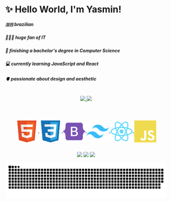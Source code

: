 # ✨ Hello World, I'm Yasmin! #


##### 🇧🇷 brazilian #####
##### 👩🏻‍💻 huge fan of IT #####
##### 📖 finishing a bachelor's degree in Computer Science #####
##### 💻 currently learning JavaScript and React #####
##### 🫀 passionate about design and aesthetic #####

#

<div align="center">
  <a href="https://github.com/yasminmilhomem">
  <img height="180em" src="https://github-readme-stats.vercel.app/api?username=&theme=swift&show_icons=true"/>
  <img height="180em" src="https://github-readme-stats.vercel.app/api/top-langs/?username=yasminmilhomem&layout=compact&langs_count=7&theme=swift"/>
</div>

# 

<div align="center" style="display: inline_block"><br>

  <img align="center" alt="Yasmin-HTML" height="70" width="70" src="https://raw.githubusercontent.com/devicons/devicon/master/icons/html5/html5-original.svg">
  <img align="center" alt="Yasmin-CSS" height="70" width="70" src="https://raw.githubusercontent.com/devicons/devicon/master/icons/css3/css3-original.svg">
    <img align="center" alt="Yasmin-Bootstrap" height="70" width="70" src="https://raw.githubusercontent.com/devicons/devicon/master/icons/bootstrap/bootstrap-plain.svg">
    <img align="center" alt="Yasmin-Tailwind" height="70" width="70" src="https://raw.githubusercontent.com/devicons/devicon/master/icons/tailwindcss/tailwindcss-plain.svg">
  <img align="center" alt="Yasmin-React" height="70" width="70" src="https://raw.githubusercontent.com/devicons/devicon/master/icons/react/react-original.svg">
    <img align="center" alt="Yasmin-Js" height="70" width="70" src="https://raw.githubusercontent.com/devicons/devicon/master/icons/javascript/javascript-plain.svg">

</div>

 
  ##
 
<div align="center"> 

  <a href="https://instagram.com/yasminmilhomem" target="_blank"><img src="https://img.shields.io/badge/-Instagram-%23E4405F?style=for-the-badge&logo=instagram&logoColor=white" target="_blank"></a>
  <a href = "mailto:yasminmilhomem1517@gmail.com"><img src="https://img.shields.io/badge/-Gmail-%23333?style=for-the-badge&logo=gmail&logoColor=white" target="_blank"></a>
  <a href="https://www.linkedin.com/in/yasminmilhomemdeoliveira" target="_blank"><img src="https://img.shields.io/badge/-LinkedIn-%230077B5?style=for-the-badge&logo=linkedin&logoColor=white" target="_blank"></a> 
 
  ![Snake](https://github.com/yasminmilhomem/yasminmilhomem/blob/output/github-contribution-grid-snake.svg)
 
</div>
